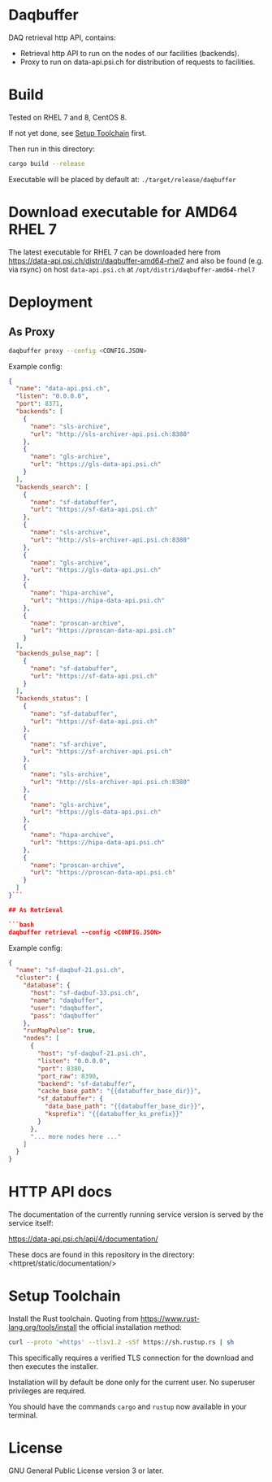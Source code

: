 # Daqbuffer

DAQ retrieval http API, contains:

* Retrieval http API to run on the nodes of our facilities (backends).
* Proxy to run on data-api.psi.ch for distribution of requests to facilities.


# Build

Tested on RHEL 7 and 8, CentOS 8.

If not yet done, see [Setup Toolchain](#setup-toolchain) first.

Then run in this directory:

```bash
cargo build --release
```

Executable will be placed by default at: `./target/release/daqbuffer`


# Download executable for AMD64 RHEL 7

The latest executable for RHEL 7 can be downloaded here from
<https://data-api.psi.ch/distri/daqbuffer-amd64-rhel7>
and also be found (e.g. via rsync) on host `data-api.psi.ch` at `/opt/distri/daqbuffer-amd64-rhel7`


# Deployment

## As Proxy

```bash
daqbuffer proxy --config <CONFIG.JSON>
```

Example config:
```json
{
  "name": "data-api.psi.ch",
  "listen": "0.0.0.0",
  "port": 8371,
  "backends": [
    {
      "name": "sls-archive",
      "url": "http://sls-archiver-api.psi.ch:8380"
    },
    {
      "name": "gls-archive",
      "url": "https://gls-data-api.psi.ch"
    }
  ],
  "backends_search": [
    {
      "name": "sf-databuffer",
      "url": "https://sf-data-api.psi.ch"
    },
    {
      "name": "sls-archive",
      "url": "http://sls-archiver-api.psi.ch:8380"
    },
    {
      "name": "gls-archive",
      "url": "https://gls-data-api.psi.ch"
    },
    {
      "name": "hipa-archive",
      "url": "https://hipa-data-api.psi.ch"
    },
    {
      "name": "proscan-archive",
      "url": "https://proscan-data-api.psi.ch"
    }
  ],
  "backends_pulse_map": [
    {
      "name": "sf-databuffer",
      "url": "https://sf-data-api.psi.ch"
    }
  ],
  "backends_status": [
    {
      "name": "sf-databuffer",
      "url": "https://sf-data-api.psi.ch"
    },
    {
      "name": "sf-archive",
      "url": "https://sf-archiver-api.psi.ch"
    },
    {
      "name": "sls-archive",
      "url": "http://sls-archiver-api.psi.ch:8380"
    },
    {
      "name": "gls-archive",
      "url": "https://gls-data-api.psi.ch"
    },
    {
      "name": "hipa-archive",
      "url": "https://hipa-data-api.psi.ch"
    },
    {
      "name": "proscan-archive",
      "url": "https://proscan-data-api.psi.ch"
    }
  ]
}```

## As Retrieval

```bash
daqbuffer retrieval --config <CONFIG.JSON>
```

Example config:
```json
{
  "name": "sf-daqbuf-21.psi.ch",
  "cluster": {
    "database": {
      "host": "sf-daqbuf-33.psi.ch",
      "name": "daqbuffer",
      "user": "daqbuffer",
      "pass": "daqbuffer"
    },
    "runMapPulse": true,
    "nodes": [
      {
        "host": "sf-daqbuf-21.psi.ch",
        "listen": "0.0.0.0",
        "port": 8380,
        "port_raw": 8390,
        "backend": "sf-databuffer",
        "cache_base_path": "{{databuffer_base_dir}}",
        "sf_databuffer": {
          "data_base_path": "{{databuffer_base_dir}}",
          "ksprefix": "{{databuffer_ks_prefix}}"
        }
      },
      "... more nodes here ..."
    ]
  }
}
```


# HTTP API docs

The documentation of the currently running service version is served by the service itself:

<https://data-api.psi.ch/api/4/documentation/>

These docs are found in this repository in the directory:
<httpret/static/documentation/>


# Setup Toolchain

Install the Rust toolchain.
Quoting from <https://www.rust-lang.org/tools/install> the official installation method:

```bash
curl --proto '=https' --tlsv1.2 -sSf https://sh.rustup.rs | sh
```

This specifically requires a verified TLS connection for the download and then executes the installer.

Installation will by default be done only for the current user.
No superuser privileges are required.

You should have the commands `cargo` and `rustup` now available in your terminal.


# License

GNU General Public License version 3 or later.
